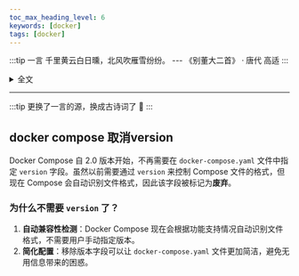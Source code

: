 ```yaml
---
toc_max_heading_level: 6
keywords: [docker]
tags: [docker]
---
```


:::tip 一言
千里黄云白日曛，北风吹雁雪纷纷。 --- 《别董大二首》 · 唐代 高适
:::

<details>
  <summary>全文</summary>
千里黄云白日曛，北风吹雁雪纷纷。<br>莫愁前路无知己，天下谁人不识君。<br>六翮飘飖私自怜，一离京洛十余年。<br>丈夫贫贱应未足，今日相逢无酒钱。
</details>

---

:::tip
更换了一言的源，换成古诗词了 :tada:
:::

## docker compose 取消version

Docker Compose 自 2.0 版本开始，不再需要在 `docker-compose.yaml` 文件中指定 `version` 字段。虽然以前需要通过 `version` 来控制 Compose 文件的格式，但现在 Compose 会自动识别文件格式，因此该字段被标记为**废弃**。

### 为什么不需要 `version` 了？

1. **自动兼容性检测**：Docker Compose 现在会根据功能支持情况自动识别文件格式，不需要用户手动指定版本。
2. **简化配置**：移除版本字段可以让 `docker-compose.yaml` 文件更加简洁，避免无用信息带来的困惑。
